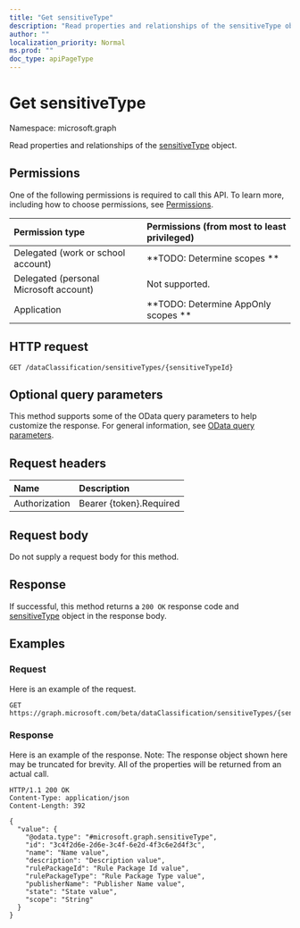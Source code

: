 ```yaml
---
title: "Get sensitiveType"
description: "Read properties and relationships of the sensitiveType object."
author: ""
localization_priority: Normal
ms.prod: ""
doc_type: apiPageType
---
```


# Get sensitiveType

Namespace: microsoft.graph

Read properties and relationships of the [sensitiveType](../resources/sensitivetype.md) object.

## Permissions
One of the following permissions is required to call this API. To learn more, including how to choose permissions, see [Permissions](/concepts/permissions-reference.md).

|Permission type|Permissions (from most to least privileged)|
|:---|:---|
|Delegated (work or school account)|**TODO: Determine scopes **|
|Delegated (personal Microsoft account)|Not supported.|
|Application|**TODO: Determine AppOnly scopes **|

## HTTP request
<!-- {
  "blockType": "ignored"
}
-->
``` http
GET /dataClassification/sensitiveTypes/{sensitiveTypeId}
```

## Optional query parameters
This method supports some of the OData query parameters to help customize the response. For general information, see [OData query parameters](/graph/query-parameters).

## Request headers
|Name|Description|
|:---|:---|
|Authorization|Bearer {token}.Required|

## Request body
Do not supply a request body for this method.

## Response
If successful, this method returns a `200 OK` response code and [sensitiveType](../resources/sensitivetype.md) object in the response body.

## Examples

### Request
Here is an example of the request.
<!-- {
  "blockType": "request",
  "name": "get_sensitivetype"
}
-->
``` http
GET https://graph.microsoft.com/beta/dataClassification/sensitiveTypes/{sensitiveTypeId}
```

### Response
Here is an example of the response. Note: The response object shown here may be truncated for brevity. All of the properties will be returned from an actual call.
<!-- {
  "blockType": "response",
  "truncated": true,
  "@odata.type": "microsoft.graph.sensitiveType"
}
-->
``` http
HTTP/1.1 200 OK
Content-Type: application/json
Content-Length: 392

{
  "value": {
    "@odata.type": "#microsoft.graph.sensitiveType",
    "id": "3c4f2d6e-2d6e-3c4f-6e2d-4f3c6e2d4f3c",
    "name": "Name value",
    "description": "Description value",
    "rulePackageId": "Rule Package Id value",
    "rulePackageType": "Rule Package Type value",
    "publisherName": "Publisher Name value",
    "state": "State value",
    "scope": "String"
  }
}
```

